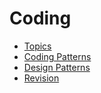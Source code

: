 # Coding

- [Topics](https://github.com/r-shreesha/Interview-Prep/blob/main/Coding/topic.md)
- [Coding Patterns](https://github.com/r-shreesha/Interview-Prep/blob/main/Coding/coding_patterns.md)
- [Design Patterns](https://github.com/r-shreesha/Interview-Prep/blob/main/Coding/design_patterns.md)
- [Revision](https://github.com/r-shreesha/Interview-Prep/blob/main/Coding/revision.md)
